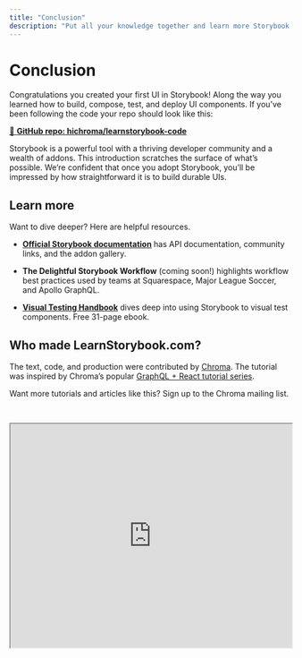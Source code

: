 ```yaml
---
title: "Conclusion"
description: "Put all your knowledge together and learn more Storybook techniques"
---
```


# Conclusion

Congratulations you created your first UI in Storybook! Along the way you learned how to build, compose, test, and deploy UI components. If you’ve been following the code your repo should look like this:

[📕 **GitHub repo: hichroma/learnstorybook-code**](https://github.com/hichroma/learnstorybook-code)

Storybook is a powerful tool with a thriving developer community and a wealth of addons. This introduction scratches the surface of what’s possible. We’re confident that once you adopt Storybook, you’ll be impressed by how straightforward it is to build durable UIs.

## Learn more

Want to dive deeper? Here are helpful resources.

* [**Official Storybook documentation**](https://storybook.js.org/basics/introduction/) has API documentation, community links, and the addon gallery.

* **The Delightful Storybook Workflow** (coming soon!) highlights workflow best practices used by teams at Squarespace, Major League Soccer, and Apollo GraphQL.

* [**Visual Testing Handbook**](https://www.chromaticqa.com/book/visual-testing-handbook) dives deep into using Storybook to visual test components. Free 31-page ebook.

## Who made LearnStorybook.com?

The text, code, and production were contributed by [Chroma](http://blog.hichroma.com/). The tutorial was inspired by Chroma’s popular [GraphQL + React tutorial series](https://blog.hichroma.com/graphql-react-tutorial-part-1-6-d0691af25858).

Want more tutorials and articles like this? Sign up to the Chroma mailing list.

<iframe style="height:400px;width:100%;max-width:800px;margin:30px auto;" src="https://upscri.be/bface0?as_embed"></iframe>
